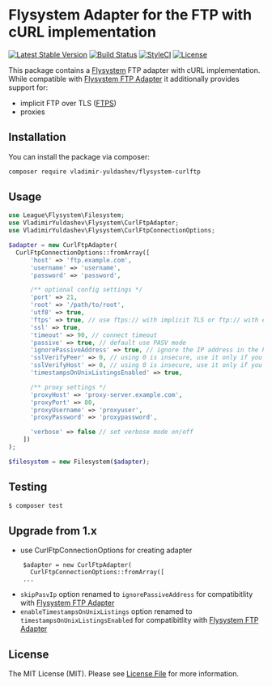 # Flysystem Adapter for the FTP with cURL implementation

[![Latest Stable Version](https://poser.pugx.org/vladimir-yuldashev/flysystem-curlftp/v/stable?format=flat-square)](https://packagist.org/packages/vladimir-yuldashev/flysystem-curlftp)
[![Build Status](https://github.com/vyuldashev/flysystem-curlftp/workflows/Tests/badge.svg)](https://github.com/vyuldashev/flysystem-curlftp/actions)
[![StyleCI](https://styleci.io/repos/90028075/shield?branch=master)](https://styleci.io/repos/90028075)
[![License](https://poser.pugx.org/vladimir-yuldashev/flysystem-curlftp/license?format=flat-square)](https://packagist.org/packages/vladimir-yuldashev/flysystem-curlftp)

This package contains a [Flysystem](https://flysystem.thephpleague.com/) FTP adapter with cURL implementation.
While compatible with [Flysystem FTP Adapter](https://flysystem.thephpleague.com/docs/adapter/ftp/) it additionally provides support for:

- implicit FTP over TLS ([FTPS](https://en.wikipedia.org/wiki/FTPS#Implicit))
- proxies

## Installation

You can install the package via composer:

``` bash
composer require vladimir-yuldashev/flysystem-curlftp
```

## Usage

``` php
use League\Flysystem\Filesystem;
use VladimirYuldashev\Flysystem\CurlFtpAdapter;
use VladimirYuldashev\Flysystem\CurlFtpConnectionOptions;

$adapter = new CurlFtpAdapter(
  CurlFtpConnectionOptions::fromArray([
      'host' => 'ftp.example.com',
      'username' => 'username',
      'password' => 'password',

      /** optional config settings */
      'port' => 21,
      'root' => '/path/to/root',
      'utf8' => true,
      'ftps' => true, // use ftps:// with implicit TLS or ftp:// with explicit TLS
      'ssl' => true,
      'timeout' => 90, // connect timeout
      'passive' => true, // default use PASV mode
      'ignorePassiveAddress' => true, // ignore the IP address in the PASV response
      'sslVerifyPeer' => 0, // using 0 is insecure, use it only if you know what you're doing
      'sslVerifyHost' => 0, // using 0 is insecure, use it only if you know what you're doing
      'timestampsOnUnixListingsEnabled' => true,

      /** proxy settings */
      'proxyHost' => 'proxy-server.example.com',
      'proxyPort' => 80,
      'proxyUsername' => 'proxyuser',
      'proxyPassword' => 'proxypassword',

      'verbose' => false // set verbose mode on/off
    ])
);

$filesystem = new Filesystem($adapter);
``` 

## Testing

``` bash
$ composer test
```

## Upgrade from 1.x

- use CurlFtpConnectionOptions for creating adapter
```
    $adapter = new CurlFtpAdapter(
      CurlFtpConnectionOptions::fromArray([
    ...
```

- `skipPasvIp` option renamed to `ignorePassiveAddress` for compatibitlity with [Flysystem FTP Adapter](https://flysystem.thephpleague.com/docs/adapter/ftp/)
- `enableTimestampsOnUnixListings` option renamed to `timestampsOnUnixListingsEnabled` for compatibitlity with [Flysystem FTP Adapter](https://flysystem.thephpleague.com/docs/adapter/ftp/)

## License

The MIT License (MIT). Please see [License File](LICENSE) for more information.
